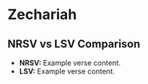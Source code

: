 # Zechariah

## NRSV vs LSV Comparison

- **NRSV:** Example verse content.
- **LSV:** Example verse content.
